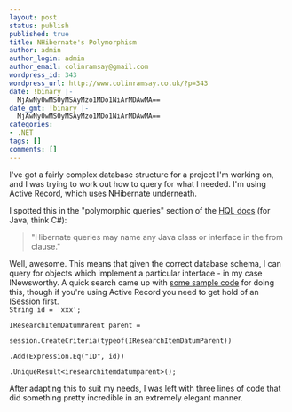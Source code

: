```yaml
---
layout: post
status: publish
published: true
title: NHibernate's Polymorphism
author: admin
author_login: admin
author_email: colinramsay@gmail.com
wordpress_id: 343
wordpress_url: http://www.colinramsay.co.uk/?p=343
date: !binary |-
  MjAwNy0wMS0yMSAyMzo1MDo1NiArMDAwMA==
date_gmt: !binary |-
  MjAwNy0wMS0yMSAyMzo1MDo1NiArMDAwMA==
categories:
- .NET
tags: []
comments: []
---
```

<p>I've got a fairly complex database structure for a project I'm working on, and I was trying to work out how to query for what I needed. I'm using Active Record, which uses NHibernate underneath.</p>
<p>I spotted this in the "polymorphic queries" section of the <a href="http://www.hibernate.org/hib_docs/reference/en/html/queryhql.html">HQL docs</a> (for Java, think C#):</p>
<blockquote><p>"Hibernate queries may name any Java class or interface in the from clause."</p></blockquote>
<p>Well, awesome. This means that given the correct database schema, I can query for objects which implement a particular interface - in my case INewsworthy. A quick search came up with <a href="http://forum.hibernate.org/viewtopic.php?t=969472">some sample code</a> for doing this, though if you're using Active Record you need to get hold of an ISession first.<br />
<code>String id = 'xxx';</code></p>
<p><code>IResearchItemDatumParent parent =<br />
session.CreateCriteria(typeof(IResearchItemDatumParent))<br />
.Add(Expression.Eq("ID", id))<br />
.UniqueResult&lt;iresearchitemdatumparent&gt;();</code></p>
<p>After adapting this to suit my needs, I was left with three lines of code that did something pretty incredible in an extremely elegant manner.</p>

